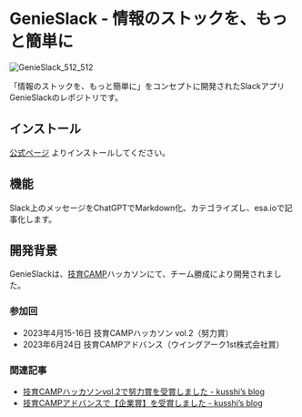 # GenieSlack - 情報のストックを、もっと簡単に

![GenieSlack_512_512](https://github.com/kusshi94/GenieSlack/assets/51787281/6e464d9c-f25c-46f7-b7de-732695aede4e)


「情報のストックを、もっと簡単に」をコンセプトに開発されたSlackアプリGenieSlackのレポジトリです。

## インストール

[公式ページ](https://www.genieslack.kusshi.dev/) よりインストールしてください。

## 機能

Slack上のメッセージをChatGPTでMarkdown化、カテゴライズし、esa.ioで記事化します。

## 開発背景

GenieSlackは、[技育CAMP](https://talent.supporterz.jp/geekcamp/)ハッカソンにて、チーム勝成により開発されました。

### 参加回

- 2023年4月15-16日 技育CAMPハッカソン vol.2（努力賞）
- 2023年6月24日 技育CAMPアドバンス（ウイングアーク1st株式会社賞）

### 関連記事
- [技育CAMPハッカソンvol.2で努力賞を受賞しました - kusshi’s blog](https://kusshi.hatenablog.jp/entry/2023/04/30/131933)
- [技育CAMPアドバンスで【企業賞】を受賞しました - kusshi’s blog](https://kusshi.hatenablog.jp/entry/2023/06/25/110702)
